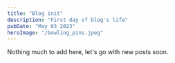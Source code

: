 ```yaml
---
title: "Blog init"
description: "First day of blog's life"
pubDate: "May 03 2023"
heroImage: "/bowling_pins.jpeg"
---
```


Nothing much to add here, let's go with new posts soon.
